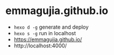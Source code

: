 # emmagujia.github.io
- `hexo d -g` generate and deploy
- `hexo s -g` run in localhost
- https://emmagujia.github.io/
- http://localhost:4000/
